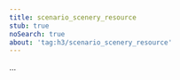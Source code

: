 ```yaml
---
title: scenario_scenery_resource
stub: true
noSearch: true
about: 'tag:h3/scenario_scenery_resource'
---
```

  ...
  